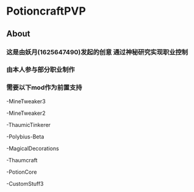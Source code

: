 # PotioncraftPVP

## About

### 这是由妖月(1625647490)发起的创意 通过神秘研究实现职业控制

### 由本人参与部分职业制作 

### 需要以下mod作为前置支持

-MineTweaker3

-MineTweaker2

-ThaumicTinkerer

-Polybius-Beta

-MagicalDecorations

-Thaumcraft

-PotionCore

-CustomStuff3
